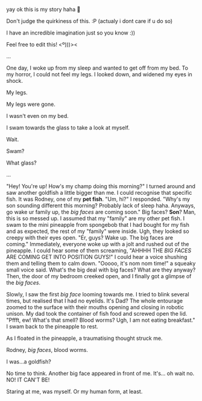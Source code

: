 yay ok this is my story haha 🐠

Don't judge the quirkiness of this. :P (actualy i dont care if u do so)

I have an incredible imagination just so you know :))

Feel free to edit this! <º)))><

...

One day, I woke up from my sleep and wanted to get off from my bed. To my horror, I could not feel my legs. I looked down, and widened my eyes in 
shock.

My legs.

My legs were gone.

I wasn't even on my bed.

I swam towards the glass to take a look at myself.

Wait.

Swam?

What glass?

...

"Hey! You're up! How's my champ doing this morning?" I turned around and saw another goldfish a little bigger than me. I could recognise that specific fish. It was Rodney, one of my **pet fish**. "Um, hi?" I responded. "Why's my son sounding different this morning? Probably lack of sleep haha. Anyways, go wake ur family up, the *big faces* are coming soon." Big faces? **Son**? Man, this is so messed up. I assumed that my "family" are my other pet fish. I swam to the mini pineapple from spongebob that I had bought for my fish and as expected, the rest of my "family" were inside. Ugh, they looked so creepy with their eyes open. "Er, guys? Wake up. The big faces are coming." Immediately, everyone woke up with a jolt and rushed out of the pineapple. I could hear some of them screaming, "AHHHH THE *BIG FACES* ARE COMING GET INTO POSITION GUYS!" I could hear a voice shushing them and telling them to calm down. "Ooooo, it's nom nom time!" a squeaky small voice said. What's the big deal with big faces? What are they anyway? Then, the door of my bedroom creeked open, and I finally got a glimpse of the *big faces*.

Slowly, I saw the first *big face* looming towards me. I tried to blink several times, but realised that I had no eyelids. It's Dad? The whole entourage zoomed to the surface with their mouths opening and closing in robotic unison. My dad took the container of fish food and screwed open the lid. "Pffft, ew! What's that smell? Blood worms? Ugh, I am not eating breakfast." I swam back to the pineapple to rest.

As I floated in the pineapple, a traumatising thought struck me. 

Rodney, *big faces*, blood worms.

I was...a goldfish?

No time to think. Another big face appeared in front of me. It's... oh wait no. NO! IT CAN'T BE!

Staring at me, was myself. Or my human form, at least.
